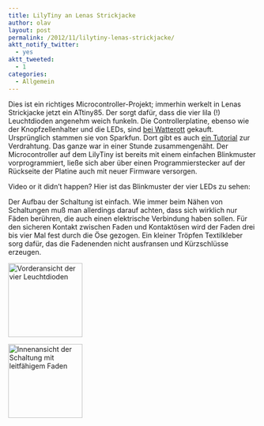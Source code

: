 ```yaml
---
title: LilyTiny an Lenas Strickjacke
author: olav
layout: post
permalink: /2012/11/lilytiny-lenas-strickjacke/
aktt_notify_twitter:
  - yes
aktt_tweeted:
  - 1
categories:
  - Allgemein
---
```

Dies ist ein richtiges Microcontroller-Projekt; immerhin werkelt in Lenas Strickjacke jetzt ein ATtiny85. Der sorgt dafür, dass die vier lila (!) Leuchtdioden angenehm weich funkeln. Die Controllerplatine, ebenso wie der Knopfzellenhalter und die LEDs, sind [bei Watterott][1] gekauft. Ursprünglich stammen sie von Sparkfun. Dort gibt es auch [ein Tutorial][2] zur Verdrahtung. Das ganze war in einer Stunde zusammengenäht. Der Microcontroller auf dem LilyTiny ist bereits mit einem einfachen Blinkmuster vorprogrammiert, ließe sich aber über einen Programmierstecker auf der Rückseite der Platine auch mit neuer Firmware versorgen.

Video or it didn&#8217;t happen? Hier ist das Blinkmuster der vier LEDs zu sehen:



Der Aufbau der Schaltung ist einfach. Wie immer beim Nähen von Schaltungen muß man allerdings darauf achten, dass sich wirklich nur Fäden berühren, die auch einen elektrische Verbindung haben sollen. Für den sicheren Kontakt zwischen Faden und Kontaktösen wird der Faden drei bis vier Mal fest durch die Öse gezogen. Ein kleiner Tröpfen Textilkleber sorg dafür, das die Fadenenden nicht ausfransen und Kürzschlüsse erzeugen.

<!-- see gallery_shortcode() in wp-includes/media.php -->

<div id='gallery-16' class='gallery galleryid-762 gallery-columns-2 gallery-size-thumbnail'>
  <dl class='gallery-item'>
    <dt class='gallery-icon'>
      <a href='http://wp-tinkerthon.vm.lst.pm/wp-content/uploads/2012/11/IMG_0001-e1353917924373.jpg' rel="lightbox[762]" title="LilyTiny an Lenas Strickjacke"><img width="150" height="150" src="http://wp-tinkerthon.vm.lst.pm/wp-content/uploads/2012/11/IMG_0001-e1353917924373-150x150.jpg" class="attachment-thumbnail" alt="Vorderansicht der vier Leuchtdioden" /></a>
    </dt>
  </dl>
  
  <dl class='gallery-item'>
    <dt class='gallery-icon'>
      <a href='http://wp-tinkerthon.vm.lst.pm/wp-content/uploads/2012/11/IMG_0003-e1353917952709.jpg' rel="lightbox[762]" title="LilyTiny an Lenas Strickjacke"><img width="150" height="150" src="http://wp-tinkerthon.vm.lst.pm/wp-content/uploads/2012/11/IMG_0003-e1353917940519-150x150.jpg" class="attachment-thumbnail" alt="Innenansicht der Schaltung mit leitfähigem Faden" /></a>
    </dt>
  </dl>
  
  <br style="clear: both" /> <br style='clear: both;' />
</div>

 [1]: http://www.watterott.com/de/LilyTiny
 [2]: https://www.sparkfun.com/products/10899